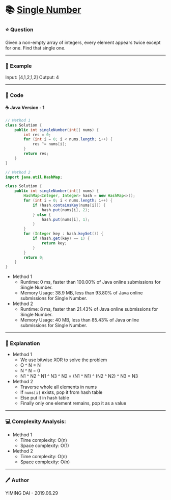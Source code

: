 # :books: [Single Number](https://leetcode.com/problems/single-number/)

### :star: Question

Given a non-empty array of integers, every element appears twice except for one. Find that single one.

---

### :car: Example

Input: [4,1,2,1,2]
Output: 4

---

### :hammer: Code

#### :coffee: Java Version - 1

```java
// Method 1
class Solution {
    public int singleNumber(int[] nums) {
        int res = 0;
        for (int i = 0; i < nums.length; i++) {
            res ^= nums[i];
        }
        return res;
    }
}

// Method 2
import java.util.HashMap;

class Solution {
    public int singleNumber(int[] nums) {
        HashMap<Integer, Integer> hash = new HashMap<>();
        for (int i = 0; i < nums.length; i++) {
            if (hash.containsKey(nums[i])) {
                hash.put(nums[i], 2);
            } else {
                hash.put(nums[i], 1);
            }
        }
        for (Integer key : hash.keySet()) {
            if (hash.get(key) == 1) {
                return key;
            }
        }
        return 0;
    }
}
```

- Method 1
  - Runtime: 0 ms, faster than 100.00% of Java online submissions for Single Number.
  - Memory Usage: 38.9 MB, less than 93.80% of Java online submissions for Single Number.
- Method 2
  - Runtime: 8 ms, faster than 21.43% of Java online submissions for Single Number.
  - Memory Usage: 40 MB, less than 85.43% of Java online submissions for Single Number.

---

### :pencil: Explanation

- Method 1
    - We use bitwise XOR to solve the problem
    - O ^ N = N
    - N ^ N = 0
    - N1 ^ N2 ^ N1 ^ N3 ^ N2 = (N1 ^ N1) ^ (N2 ^ N2) ^ N3 = N3
- Method 2
    - Traverse whole all elements in nums
    - If `nums[i]` exists, pop it from hash table
    - Else put it in hash table
    - Finally only one element remains, pop it as a value

---

### :computer: Complexity Analysis:

- Method 1
  - Time complexity: O(n)
  - Space complexity: O(1)
- Method 2
  - Time complexity: O(n)
  - Space complexity: O(n)

---

### :pen: Author

YIMING DAI - 2019.06.29
